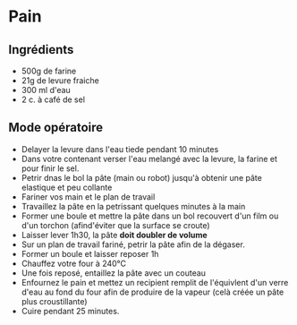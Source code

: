# Pain

## Ingrédients

- 500g de farine
- 21g de levure fraiche
- 300 ml d'eau
- 2 c. à café de sel

## Mode opératoire

- Delayer la levure dans l'eau tiede pendant 10 minutes
- Dans votre contenant verser l'eau melangé avec la levure, la farine et pour finir le sel.
- Petrir dnas le bol la pâte (main ou robot) jusqu'à obtenir une pâte elastique et peu collante
- Fariner vos main et le plan de travail
- Travaillez la pâte en la petrissant quelques minutes à la main
- Former une boule et mettre la pâte dans un bol recouvert d'un film ou d'un torchon (afind'éviter que la surface se croute)
- Laisser lever 1h30, la pâte **doit doubler de volume**
- Sur un plan de travail fariné, petrir la pâte afin de la dégaser.
- Former un boule et laisser reposer 1h
- Chauffez votre four à 240°C
- Une fois reposé, entaillez la pâte avec un couteau
- Enfournez le pain et mettez un recipient remplit de l'équivlent d'un verre d'eau au fond du four afin de produire de la vapeur (celà créée un pâte plus croustillante)
- Cuire pendant 25 minutes.

